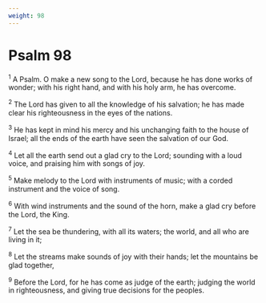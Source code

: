 ```yaml
---
weight: 98
---
```


# Psalm 98

<sup>1</sup> A Psalm. O make a new song to the Lord, because he has done works of wonder; with his right hand, and with his holy arm, he has overcome. 

<sup>2</sup> The Lord has given to all the knowledge of his salvation; he has made clear his righteousness in the eyes of the nations. 

<sup>3</sup> He has kept in mind his mercy and his unchanging faith to the house of Israel; all the ends of the earth have seen the salvation of our God. 

<sup>4</sup> Let all the earth send out a glad cry to the Lord; sounding with a loud voice, and praising him with songs of joy. 

<sup>5</sup> Make melody to the Lord with instruments of music; with a corded instrument and the voice of song. 

<sup>6</sup> With wind instruments and the sound of the horn, make a glad cry before the Lord, the King. 

<sup>7</sup> Let the sea be thundering, with all its waters; the world, and all who are living in it; 

<sup>8</sup> Let the streams make sounds of joy with their hands; let the mountains be glad together, 

<sup>9</sup> Before the Lord, for he has come as judge of the earth; judging the world in righteousness, and giving true decisions for the peoples. 


